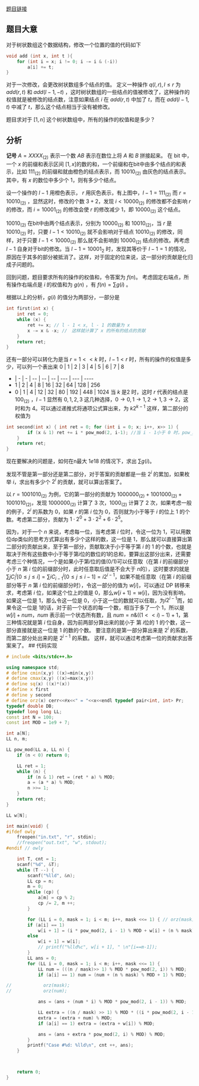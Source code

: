 [题目链接](http://acm.split.hdu.edu.cn/showproblem.php?pid=5921)
## 题目大意
对于树状数组这个数据结构，修改一个位置的值的代码如下
```cpp
void add (int x, int t ){
    for (int i = x; i != 0; i -= i & (-i))
        a[i] += t;
}
```
对于一次修改，会更改树状数组多个结点的值。
定义一种操作 $q(l, r), l \leq r$ 为 $add(r, t)$ 和 $add(l-1, -t)$ ，这时树状数组的一些结点的值被修改了，这种操作的权值就是被修改的结点数，注意如果结点 $i$ 在 $add(r,t)$ 中加了 $t$，而在 $add(l-1,t)$ 中减了 $t$，那么这个结点相当于没有被修改。

题目求对于 $[1,n]$ 这个树状数组中，所有的操作的权值和是多少？

## 分析
**记号**
$A = XXXX_{(2)}$ 表示一个数
$AB$ 表示在数位上将 $A$ 和 $B$ 拼接起来。
在 bit 中，一个 $x$ 的前缀和表示区间 $[1,x]$的数的和，一个前缀和在bit中由多个结点的和表示，比如 $111_{(2)}$ 的前缀和就由橙色的结点表示，而 $10010_{(2)}$ 由灰色的结点表示。其中，有 $x$ 的数位中多少个 $1$，则有多少个结点。

设一个操作的 $l - 1$ 用橙色表示， $r$ 用灰色表示，有上图中，$l - 1 = 111_{(2)}$ 而 $r = 10010_{(2)}$ ，显然这时，修改的个数 $3 + 2$，发现 $i \lt 10000_{(2)}$ 的修改都不会影响 $r$ 的修改，而 $i = 10001_{(2)}$ 的修改会使 $r$ 的修改减少 $1$，即 $10000_{(2)}$ 这个结点。

$10010_{(2)}$ 在bit中由两个结点表示，分别为 $10000_{(2)}$ 和 $10010_{(2)}$，当 $r$ 是 $10010_{(2)}$ 时，只要 $l - 1 < 10010_{(2)}$ 就不会影响对于结点 $10010_{(2)}$ 的修改，同样，对于只要 $l - 1 < 10000_{(2)}$ 那么就不会影响到 $10000_{(2)}$ 结点的修改。再考虑 $l - 1$ 自身对于bit的修改。当 $l - 1 = 10001_{2}$ 时，发现其等价于 $l - 1 = 1$ 的情况，原因在于其多的部分被抵消了。这样，对于固定的位来说，这一部分的贡献是化归成子问题的。

回到问题，题目要求所有的操作的权值和，令答案为 $f(n)$。
考虑固定右端点，所有操作右端点是 $i$ 的权值和为 $g(n)$ ，有 $f(n) = \sum g(i)$ 。

根据以上的分析，$g(i)$ 的值分为两部分，一部分是
```cpp
int first(int x) {
    int ret = 0;
    while (x) {
        ret += x; // l - 1 < x, l - 1 的数量为 x
        x -= x & -x; //　这样就计算了 x 的所有的结点的贡献
    }
    return ret;
}
```
还有一部分可以转化为是当 $r = 1 << k$ 时，$l - 1 < r$ 时，所有的操作的权值是多少，可以列一个表出来
0 | 1 | 2 | 3 | 4 | 5 | 6 | 7 | 8
- | - | - | -- | -- | -- | --- | --- | ----
- 1 | 2 | 4 | 8 | 16 | 32 | 64 | 128 | 256
- 0 | 1 | 4 | 12 | 32 | 80 | 192 | 448 | 1024
当 $k$ 是$2$ 时，这时 $r$ 代表的结点是 $100_{(2)}$ ，$l - 1$ 显然有 $0, 1, 2, 3$ 这几种选择，$0 \to 0, 1 \to 1, 2 \to 1, 3 \to 2$，这时和为 $4$。可以通过递推式将通项公式算出来，为 $k 2^{k-1}$ 这样，第二部分的权值为
```cpp
int second(int x) { int ret = 0; for (int i = 0; x; i++, x>> 1) {
        if (x & 1) ret += i * pow_mod(2, i-1); //当 i - 1小于 0 时，pow_mod返回的结果是 0
    }
    return ret;
}
```

现在要解决的问题是，如何在n最大 $1e18$ 的情况下，求出 $\sum g(i)$。

发现不管是第一部分还是第二部分，对于答案的贡献都是一些 $2^i$ 的累加，如果枚举 $i$，求出有多少个 $2^i$ 的贡献，就可以算出答案了。

以 $r = 1001010_{(2)}$ 为例，它的第一部分的贡献为 $1000000_{(2)} + 1001000_{(2)} + 1001010_{(2)}$，发现 $1000000_{(2)}$ 计算了 $3$ 次，$1000_{(2)}$ 计算了 $2$ 次，如果考虑一般的例子，$2^i$ 的系数为 $0$，如果 $r$ 的第 $i$ 位为 $0$，否则就为小于等于 $i$ 的位上 $1$ 的个数。考虑第二部分，贡献为 $1 \cdot 2^0 + 3 \cdot 2^2 + 6 \cdot 2^5$。

因为，对于一个 $n$ 来说，考虑每一位，当考虑第 $i$ 位时，令这一位为 $1$，可以用数位dp类似的思考方式算出有多少个这样的数，这一位是 $1$，那么就可以直接算出第二部分的贡献出来，至于第一部分，贡献取决于小于等于第 $i$ 的 $1$ 的个数，也就是取决于所有这些数中小于等于第$i$位的数位的$1$的总和，要算出这部分出来，还需要考虑三个种情况，一个是如果小于第$i$位的值($0/1$)可以任意取（在第 $i$ 的前缀部分小于 $n$ 第 $i$ 位的前缀部分时，此时任意取后值是不会大于 $n$的），这时要求的就是 $\sum jC_i^j[0 \leq j \leq i] = \sum iC_{i-1}^j[0 \leq j \leq i-1] = i 2^{i-1}$，如果不能任意取（在第 $i$ 的前缀部分等于 $n$ 第 $i$ 位的前缀部分时），令这一部分的值为 $w[i]$，可以通过 DP 转移来求，考虑第 $i$ 位，如果这个位上的值是 $0$，那么$w[i+1] = w[i]$，因为没有影响，如果这一位是 $1$，那么令这一位是 $0$，小于这一位的数就可以任取，为$i2^{i-1}$而，如果令这一位是 $1$的话，对于前一个状态的每一个数，相当于多了一个 $1$，所以是 $w[i] + num$，$num$ 表示前一个状态所有数，且 $num = n \& ((1<<i) - 1) + 1$，第三种情况就是第 $i$ 位自身，因为前两部分算出来的就小于 第 $i$位的 $1$ 的个数，这一部分直接就是这一位是 $1$ 的数的个数。 要注意的是第一部分算出来是 $2^i$ 的系数，而第二部分处出来的是 $2^{i-1}$ 的系数。 这样，就可以通过考虑第一位的贡献求出答案来了。 ## 代码实现

```cpp
# include <bits/stdc++.h>

using namespace std;
# define cmin(x,y) ((x)=min(x,y))
# define cmax(x,y) ((x)=max(x,y))
# define sq(x) ((x)*(x))
# define x first
# define y second
# define orz(x) cerr<<#x<<" = "<<x<<endl typedef pair<int, int> Pr;
typedef double DB;
typedef long long LL;
const int N = 100;
const int MOD = 1e9 + 7;

int a[N];
LL n, m;

LL pow_mod(LL a, LL n) {
    if (n < 0) return 0;

    LL ret = 1;
    while (n) {
        if (n & 1) ret = (ret * a) % MOD;
        a = (a * a) % MOD;
        n >>= 1;
    }
    return ret;
}

LL w[N];

int main(void) {
#ifdef owly
    freopen("in.txt", "r", stdin);
    //freopen("out.txt", "w", stdout);
#endif // owly

    int T, cnt = 1;
    scanf("%d", &T);
    while (T --) {
        scanf("%lld", &n);
        LL cp = n;
        m = 0;
        while (cp) {
            a[m] = cp % 2;
            cp /= 2, m ++;
        }

        for (LL i = 0, mask = 1; i < m; i++, mask <<= 1) { // orz(mask);
        if (a[i] == 1)
            w[i + 1] = (i * pow_mod(2, i - 1) % MOD + w[i] + (n % mask) % MOD + 1) % MOD;
        else
            w[i + 1] = w[i];
            // printf("%lld%c", w[i + 1], " \n"[i==m-1]);
        }
        LL ans = 0;
        for (LL i = 0, mask = 1; i < m; i++, mask <<= 1) {
            LL num = (((n / mask)>> 1) % MOD * pow_mod(2, i)) % MOD;
            if (a[i] == 1) num = (num + (n % mask) % MOD + 1) % MOD;

//            orz(mask);
//            orz(num);

            ans = (ans + (num * i) % MOD * pow_mod(2, i - 1)) % MOD;

            LL extra = ((n / mask) >> 1) % MOD * ((i * pow_mod(2, i - 1)) % MOD) % MOD;
            extra = (extra + num) % MOD;
            if (a[i] == 1) extra = (extra + w[i]) % MOD;

            ans = (ans + extra * pow_mod(2, i) % MOD) % MOD;
        }
        printf("Case #%d: %lld\n", cnt ++, ans);
    }



    return 0;
}
```
